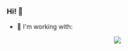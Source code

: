 ### Hi! 👋

- 🔭 I'm working with:
<p align="center">
  <a href="https://skillicons.dev">
    <img src="https://skillicons.dev/icons?i=html,css,ts,react,nextjs,nodejs,git,linux,bash,latex,neovim,vscode&perline=6" />
  </a>
</p>

<!--
**hermeneuta/hermeneuta** is a ✨ _special_ ✨ repository because its `README.md` (this file) appears on your GitHub profile.

Here are some ideas to get you started:

- 🔭 I’m currently working on ...
- 🌱 I’m currently learning ...
- 👯 I’m looking to collaborate on ...
- 🤔 I’m looking for help with ...
- 💬 Ask me about ...
- 📫 How to reach me: ...
- 😄 Pronouns: ...
- ⚡ Fun fact: ...
-->
